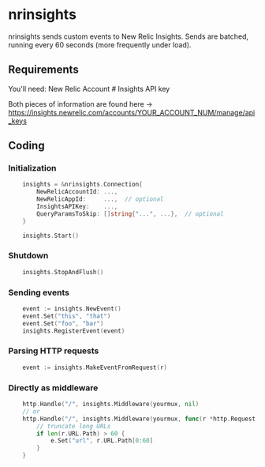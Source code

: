 # nrinsights

nrinsights sends custom events to New Relic Insights.  Sends are batched, running every 60 seconds (more frequently under load).

## Requirements

You'll need:
	New Relic Account #
	Insights API key

Both pieces of information are found here -> https://insights.newrelic.com/accounts/YOUR_ACCOUNT_NUM/manage/api_keys

## Coding

### Initialization

```go
    insights = &nrinsights.Connection{
        NewRelicAccountId: ...,
        NewRelicAppId:     ...,  // optional
        InsightsAPIKey:    ...,
        QueryParamsToSkip: []string{"...", ...},  // optional
    }

    insights.Start()
```

### Shutdown

```go
    insights.StopAndFlush()
```

### Sending events

```go
    event := insights.NewEvent()
    event.Set("this", "that")
    event.Set("foo", "bar")
    insights.RegisterEvent(event)
```

### Parsing HTTP requests

```go
    event := insights.MakeEventFromRequest(r)
```

### Directly as middleware

```go
    http.Handle("/", insights.Middleware(yourmux, nil)
    // or
    http.Handle("/", insights.Middleware(yourmux, func(r *http.Request, e *nrinsights.Event) {
        // truncate long URLs
        if len(r.URL.Path) > 60 {
            e.Set("url", r.URL.Path[0:60]
        }
    }
```
